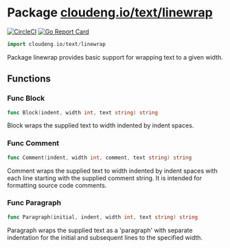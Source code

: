 # Package [cloudeng.io/text/linewrap](https://pkg.go.dev/cloudeng.io/text/linewrap?tab=doc)
[![CircleCI](https://circleci.com/gh/cloudengio/go.gotools.svg?style=svg)](https://circleci.com/gh/cloudengio/go.gotools) [![Go Report Card](https://goreportcard.com/badge/cloudeng.io/text/linewrap)](https://goreportcard.com/report/cloudeng.io/text/linewrap)

```go
import cloudeng.io/text/linewrap
```

Package linewrap provides basic support for wrapping text to a given width.

## Functions
### Func Block
```go
func Block(indent, width int, text string) string
```
Block wraps the supplied text to width indented by indent spaces.

### Func Comment
```go
func Comment(indent, width int, comment, text string) string
```
Comment wraps the supplied text to width indented by indent spaces with each
line starting with the supplied comment string. It is intended for
formatting source code comments.

### Func Paragraph
```go
func Paragraph(initial, indent, width int, text string) string
```
Paragraph wraps the supplied text as a 'paragraph' with separate indentation
for the initial and subsequent lines to the specified width.




